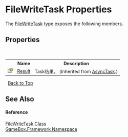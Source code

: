 # FileWriteTask Properties
 

The <a href="a53f661a-3899-4cd5-ea3b-0e849d25039b">FileWriteTask</a> type exposes the following members.


## Properties
&nbsp;<table><tr><th></th><th>Name</th><th>Description</th></tr><tr><td>![Public property](media/pubproperty.gif "Public property")</td><td><a href="72495268-26ef-4644-f968-7a443c34edb8">Result</a></td><td>
Task结果。
 (Inherited from <a href="6b13ee22-910d-81b0-00d6-f25003f7b115">AsyncTask</a>.)</td></tr></table>&nbsp;
<a href="#filewritetask-properties">Back to Top</a>

## See Also


#### Reference
<a href="a53f661a-3899-4cd5-ea3b-0e849d25039b">FileWriteTask Class</a><br /><a href="a8957fe6-9cc0-3a6d-cd5c-a2a246efee1e">GameBox.Framework Namespace</a><br />